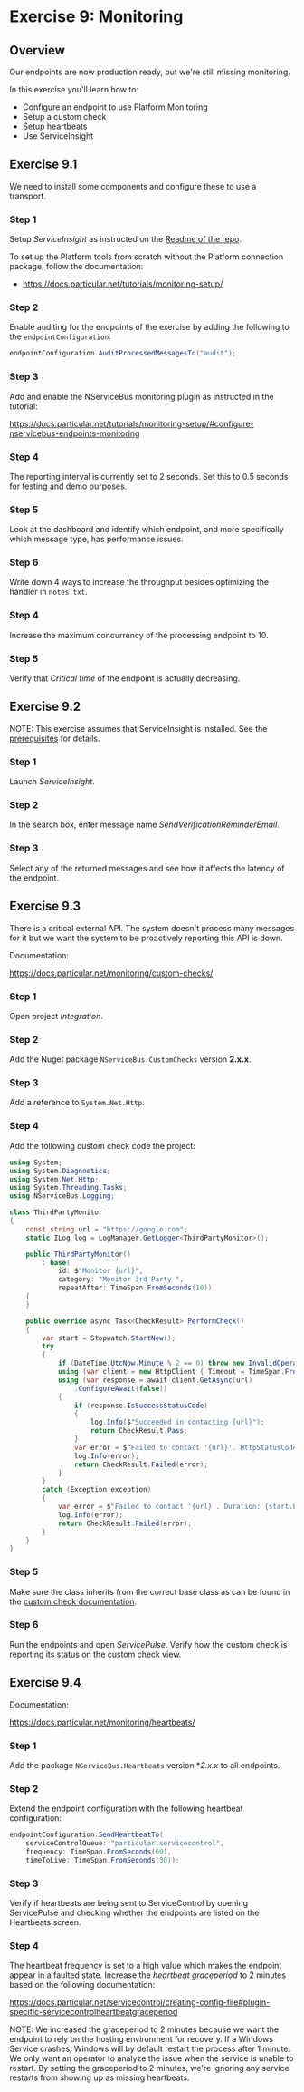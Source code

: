 # Exercise 9: Monitoring

## Overview

Our endpoints are now production ready, but we're still missing monitoring.

In this exercise you'll learn how to:

- Configure an endpoint to use Platform Monitoring
- Setup a custom check
- Setup heartbeats
- Use ServiceInsight

## Exercise 9.1

We need to install some components and configure these to use a transport.

### Step 1

Setup *ServiceInsight* as instructed on the [Readme of the repo](https://github.com/Particular/Workshop.NServiceBus).

To set up the Platform tools from scratch without the Platform connection package, follow the documentation:

- https://docs.particular.net/tutorials/monitoring-setup/

### Step 2

Enable auditing for the endpoints of the exercise by adding the following to the `endpointConfiguration`:

```c#
endpointConfiguration.AuditProcessedMessagesTo("audit");
```

### Step 3

Add and enable the NServiceBus monitoring plugin as instructed in the tutorial:

https://docs.particular.net/tutorials/monitoring-setup/#configure-nservicebus-endpoints-monitoring

### Step 4

The reporting interval is currently set to 2 seconds. Set this to 0.5 seconds for testing and demo purposes.

### Step 5

Look at the dashboard and identify which endpoint, and more specifically which message type, has performance issues.

### Step 6

Write down 4 ways to increase the throughput besides optimizing the handler in `notes.txt`.

### Step 4

Increase the maximum concurrency of the processing endpoint to 10.

### Step 5

Verify that *Critical time* of the endpoint is actually decreasing.


## Exercise 9.2

NOTE: This exercise assumes that ServiceInsight is installed. See the [prerequisites](../../README.md#preparing-your-machine-for-the-workshop) for details.

### Step 1

Launch *ServiceInsight*.

### Step 2

In the search box, enter message name *SendVerificationReminderEmail*.

### Step 3

Select any of the returned messages and see how it affects the latency of the endpoint.


## Exercise 9.3

There is a critical external API. The system doesn't process many messages for it but we want the system to be proactively reporting this API is down.

Documentation:

https://docs.particular.net/monitoring/custom-checks/

### Step 1

Open project *Integration*.

### Step 2

Add the Nuget package `NServiceBus.CustomChecks` version **2.x.x**.

### Step 3

Add a reference to `System.Net.Http`.

### Step 4

Add the following custom check code the project:

```c#
using System;
using System.Diagnostics;
using System.Net.Http;
using System.Threading.Tasks;
using NServiceBus.Logging;

class ThirdPartyMonitor
{
    const string url = "https://google.com";
    static ILog log = LogManager.GetLogger<ThirdPartyMonitor>();

    public ThirdPartyMonitor()
        : base(
            id: $"Monitor {url}",
            category: "Monitor 3rd Party ",
            repeatAfter: TimeSpan.FromSeconds(10))
    {
    }

    public override async Task<CheckResult> PerformCheck()
    {
        var start = Stopwatch.StartNew();
        try
        {
            if (DateTime.UtcNow.Minute % 2 == 0) throw new InvalidOperationException("Current minute is even so I'm failing.");
            using (var client = new HttpClient { Timeout = TimeSpan.FromSeconds(30) })
            using (var response = await client.GetAsync(url)
                .ConfigureAwait(false))
            {
                if (response.IsSuccessStatusCode)
                {
                    log.Info($"Succeeded in contacting {url}");
                    return CheckResult.Pass;
                }
                var error = $"Failed to contact '{url}'. HttpStatusCode: {response.StatusCode}";
                log.Info(error);
                return CheckResult.Failed(error);
            }
        }
        catch (Exception exception)
        {
            var error = $"Failed to contact '{url}'. Duration: {start.Elapsed} Error: {exception.Message}";
            log.Info(error);
            return CheckResult.Failed(error);
        }
    }
}
```

### Step 5

Make sure the class inherits from the correct base class as can be found in the [custom check documentation](https://docs.particular.net/monitoring/custom-checks/writing-custom-checks).

### Step 6

Run the endpoints and open *ServicePulse*. Verify how the custom check is reporting its status on the custom check view.


## Exercise 9.4

Documentation:

https://docs.particular.net/monitoring/heartbeats/

### Step 1

Add the package `NServiceBus.Heartbeats` version **2.x.x* to all endpoints.

### Step 2

Extend the endpoint configuration with the following heartbeat configuration:

```c#
endpointConfiguration.SendHeartbeatTo(
    serviceControlQueue: "particular.servicecontrol",
    frequency: TimeSpan.FromSeconds(60),
    timeToLive: TimeSpan.FromSeconds(30));
```

### Step 3

Verify if heartbeats are being sent to ServiceControl by opening ServicePulse and checking whether the endpoints are listed on the Heartbeats screen.

### Step 4

The heartbeat frequency is set to a high value which makes the endpoint appear in a faulted state. Increase the *heartbeat graceperiod* to 2 minutes based on the following documentation:

https://docs.particular.net/servicecontrol/creating-config-file#plugin-specific-servicecontrolheartbeatgraceperiod

NOTE: We increased the graceperiod to 2 minutes because we want the endpoint to rely on the hosting environment for recovery. If a Windows Service crashes, Windows will by default restart the process after 1 minute. We only want an operator to analyze the issue when the service is unable to restart. By setting the graceperiod to 2 minutes, we're ignoring any service restarts from showing up as missing heartbeats.
